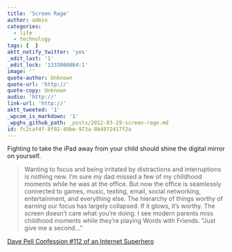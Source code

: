 ```yaml
---
title: 'Screen Rage'
author: admin
categories:
  - life
  - technology
tags: {  }
aktt_notify_twitter: 'yes'
_edit_last: '1'
_edit_lock: '1333060864:1'
image: ''
quote-author: Unknown
quote-url: 'http://'
quote-copy: Unknown
audio: 'http://'
link-url: 'http://'
aktt_tweeted: '1'
_wpcom_is_markdown: '1'
_wpghs_github_path: _posts/2012-03-29-screen-rage.md
id: fc2caf4f-8f92-49be-973a-8b4972417f2a
---
```

<p>Fighting to take the iPad away from your child should shine the digital mirror on yourself.</p>
<blockquote><p>
  Wanting to focus and being irritated by distractions and interruptions is nothing new. I’m sure my dad missed a few of my childhood moments while he was at the office. But now the office is seamlessly connected to games, music, texting, email, social networking, entertainment, and everything else. The hierarchy of things worthy of earning our focus has largely collapsed. If it glows, it’s worthy. The screen doesn’t care what you’re doing. I see modern parents miss childhood moments while they’re playing Words with Friends. “Just give me a second…”
</p></blockquote>
<p><a href="http://tweetagewasteland.com/2012/03/screen-rage/">Dave Pell Confession #112 of an Internet Superhero</a></p>
